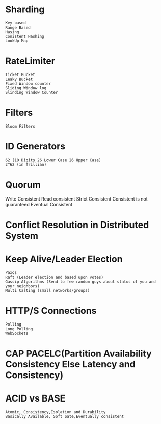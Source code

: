 # Sharding
	Key based
	Range Based
	Hasing
	Conistent Hashing
	LookUp Map
# RateLimiter
	Ticket Bucket
	Leaky Bucket
	Fixed Window counter
	Sliding Window log
	Slinding Window Counter

# Filters
	Bloom Filters
# ID Generators
	62 (10 Digits 26 Lower Case 26 Upper Case)
	2^62 (in Trillian)

# Quorum
  Write Consistent
  Read consistent
  Strict Consistent
  Consistent is not guaranteed
  Eventual Consistent
# Conflict Resolution in Distributed System

# Keep Alive/Leader Election
	Paxos
	Raft (Leader election and based upon votes)
	Gassip Algorithms (Send to few random guys about status of you and your neighbors)
	Multi Casting (small networks/groups)

# HTTP/S Connections
	Polling
	Long Polling
	WebSockets

# CAP PACELC(Partition Availability Consistency Else Latency and Consistency)

# ACID vs BASE
	Atomic, Consistency,Isolation and Durability
	Basically Available, Soft Sate,Eventually consistent

